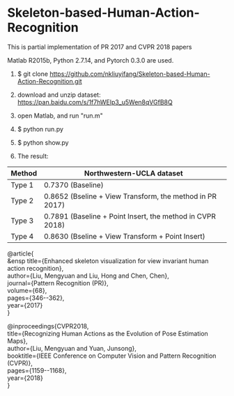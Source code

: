 # Skeleton-based-Human-Action-Recognition
This is partial implementation of PR 2017 and CVPR 2018 papers

Matlab R2015b, Python 2.7.14, and Pytorch 0.3.0 are used.

1. $ git clone https://github.com/nkliuyifang/Skeleton-based-Human-Action-Recognition.git

2. download and unzip dataset: https://pan.baidu.com/s/1f7hWElp3_u5Wen8qVGfB8Q

3. open Matlab, and run "run.m"

4. $ python run.py

5. $ python show.py

6. The result:

Method | Northwestern-UCLA dataset
------ | -------------------------
Type 1 | 0.7370 (Baseline)
Type 2 | 0.8652 (Bseline + View Transform, the method in PR 2017)
Type 3 | 0.7891 (Baseline + Point Insert, the method in CVPR 2018)
Type 4 | 0.8630 (Bseline + View Transform + Point Insert)

@article{<br>
&ensp title={Enhanced skeleton visualization for view invariant human action recognition},<br>
    author={Liu, Mengyuan and Liu, Hong and Chen, Chen},<br>
    journal={Pattern Recognition (PR)},<br>
    volume={68},<br>
    pages={346--362},<br>
    year={2017}<br>
}

@inproceedings{CVPR2018,<br>
    title={Recognizing Human Actions as the Evolution of Pose Estimation Maps},<br>
    author={Liu, Mengyuan and Yuan, Junsong},<br>
    booktitle={IEEE Conference on Computer Vision and Pattern Recognition (CVPR)},<br>
    pages={1159--1168},<br>
    year={2018}<br>
}
